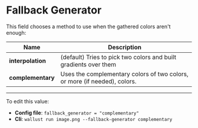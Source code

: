 # Fallback Generator

This field chooses a method to use when the gathered colors aren't enough:

| Name | Description |
|------|-------------|
**interpolation** | (default) Tries to pick two colors and built gradients over them
**complementary** | Uses the complementary colors of two colors, or more (if needed), colors.

<hr>

To edit this value:
- **Config file**: `fallback_generator = "complementary"`
- **Cli**: `wallust run image.png --fallback-generator complementary`
